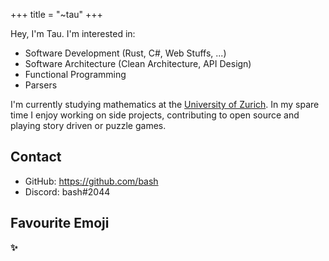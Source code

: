 +++
title = "~tau"
+++

Hey, I'm Tau. I'm interested in:
* Software Development (Rust, C#, Web Stuffs, ...)
* Software Architecture (Clean Architecture, API Design)
* Functional Programming
* Parsers

I'm currently studying mathematics at the [University of Zurich][UZH].
In my spare time I enjoy working on side projects, contributing to open source and playing
story driven or puzzle games.

## Contact
* GitHub: <https://github.com/bash>
* Discord: bash#2044

## Favourite Emoji
<strong class="emoji">✨</strong>


[UZH]: https://www.uzh.ch/
